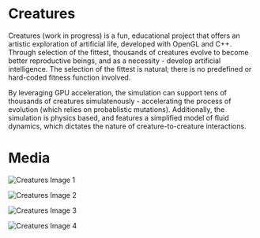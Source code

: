 # Creatures

Creatures (work in progress) is a fun, educational project that offers an artistic exploration of artificial life, developed with OpenGL and C++.
Through selection of the fittest, thousands of creatures evolve to become better reproductive beings, and as a necessity - develop artificial intelligence.
The selection of the fittest is natural; there is no predefined or hard-coded fitness function involved.

By leveraging GPU acceleration, the simulation can support tens of thousands of creatures simulatenously - accelerating the process of evolution (which relies on probablistic mutations). Additionally, the simulation is physics based, and features a simplified model of fluid dynamics, which dictates the nature of creature-to-creature interactions.


# Media

![Creatures Image 1](https://thumbs.gfycat.com/GoldenHilariousArachnid-size_restricted.gif)

![Creatures Image 2](https://cdn.discordapp.com/attachments/663525313287946251/688060700576186386/unknown.png)

![Creatures Image 3](https://cdn.discordapp.com/attachments/663525313287946251/688061116110077962/unknown.png)

![Creatures Image 4](https://cdn.discordapp.com/attachments/663525313287946251/688060970400350216/unknown.png)
